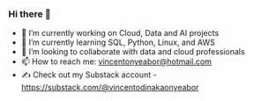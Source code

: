 ### Hi there 👋

- 🔭 I’m currently working on Cloud, Data and AI projects
- 🌱 I’m currently learning SQL, Python, Linux, and AWS
- 👯 I’m looking to collaborate with data and cloud professionals
- 📫 How to reach me: vincentonyeabor@hotmail.com
- ✍️ Check out my Substack account - https://substack.com/@vincentodinakaonyeabor 


<!--
**VincentOnyeabor/Vincentonyeabor** is a ✨ _special_ ✨ repository because its `README.md` (this file) appears on your GitHub profile.

Here are some ideas to get you started:

- 🔭 I’m currently working on ...
- 🌱 I’m currently learning ...
- 👯 I’m looking to collaborate on ...
- 🤔 I’m looking for help with ...
- 💬 Ask me about ...
- 📫 How to reach me: ...
- 😄 Pronouns: ...
- ⚡ Fun fact: ...
-->
